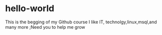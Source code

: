 # hello-world
This is the begging of my Github course 
I like IT, technolgy,linux,msql,and many more ;Need you to help me grow
